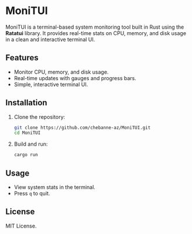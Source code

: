 # MoniTUI

MoniTUI is a terminal-based system monitoring tool built in Rust using the **Ratatui** library. It provides real-time stats on CPU, memory, and disk usage in a clean and interactive terminal UI.

## Features

- Monitor CPU, memory, and disk usage.
- Real-time updates with gauges and progress bars.
- Simple, interactive terminal UI.

## Installation

1. Clone the repository:
   ```bash
   git clone https://github.com/chebanne-az/MoniTUI.git
   cd MoniTUI
   ```

2. Build and run:
   ```bash
   cargo run
   ```

## Usage

- View system stats in the terminal.
- Press `q` to quit.

## License

MIT License.
